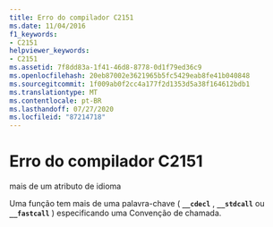 ```yaml
---
title: Erro do compilador C2151
ms.date: 11/04/2016
f1_keywords:
- C2151
helpviewer_keywords:
- C2151
ms.assetid: 7f8dd83a-1f41-46d8-8778-0d1f79ed36c9
ms.openlocfilehash: 20eb87002e3621965b5fc5429eab8fe41b040848
ms.sourcegitcommit: 1f009ab0f2cc4a177f2d1353d5a38f164612bdb1
ms.translationtype: MT
ms.contentlocale: pt-BR
ms.lasthandoff: 07/27/2020
ms.locfileid: "87214718"
---
```

# <a name="compiler-error-c2151"></a>Erro do compilador C2151

mais de um atributo de idioma

Uma função tem mais de uma palavra-chave ( **`__cdecl`** , **`__stdcall`** ou **`__fastcall`** ) especificando uma Convenção de chamada.
